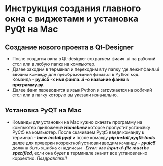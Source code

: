 # Инструкция создания главного окна с виджетами и установка PyQt на Mac

## Создание нового проекта в Qt-Designer
* После создания окна в Qt-designer сохраняем фиаил .ui на рабочий стол или в любую папке на компьютер.
* Далее заходим в терминал и переходим в ту папку где лежит фаил.ui вводим команду для преобразования фаила.ui в Python код. Команда - **pyuic5 -x имя фаила.ui -o название фаила в программу.py**.
* Далее фаил переводится в язык Python и загружается на робочий стол или в папку которую вы указали изначально.

## Установка PyQT на Mac
* Команды для установки на Mac нужно скачать программу на компьютер приложение ***Homebrew*** которое пропустит установку PyQt5 на компьютер. После скачиваем Pyqt5 введя команду в терминал - ***brew install pyqt*** и после команду ***pip install pyqt5-tools*** далее для проверки корректной устновки вводим команду - ***pyuic5*** должна быть ошибка с надписью -***Error: one input ui-file must be specified***, если она будет в терминале значит все установленно корректно. *Поздравляю!!!*